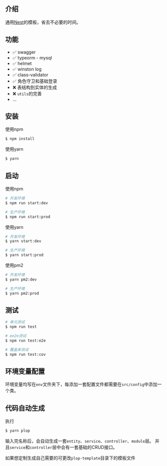 
## 介绍

通用<a href="https://nestjs.com" target="_blank">Nest</a>的模板，省去不必要的时间。

## 功能
+ ✅ swagger 
+ ✅ typeorm - mysql
+ ✅ helmet
+ ✅ winston log
+ ✅ class-validator
+ ✅ 角色守卫和基础登录
+ ❌ 表结构到实体的生成
+ ❌ `utils`的完善
+ ...

## 安装
使用npm
```bash
$ npm install
```
使用yarn
```bash
$ yarn
```

## 启动
使用npm
```bash
# 开发环境
$ npm run start:dev

# 生产环境
$ npm run start:prod
```
使用yarn
```bash
# 开发环境
$ yarn start:dev

# 生产环境
$ yarn start:prod
```
使用pm2
```bash
# 开发环境
$ yarn pm2:dev

# 生产环境
$ yarn pm2:prod
```
## 测试

```bash
# 单元测试
$ npm run test

# ee2e测试
$ npm run test:e2e

# 覆盖率测试
$ npm run test:cov
```


## 环境变量配置

环境变量均写在`env`文件夹下，每添加一套配置文件都需要在`src/config`中添加一个类。


## 代码自动生成
执行
```bash
$ yarn plop
```
输入完名称后，会自动生成一套`entity`、`service`、`controller`、`module`层。
并且`service`和`controller`层中会有一套基础的CRUD接口。

如果想定制生成自己需要的可更改`plop-template`目录下的模板文件
